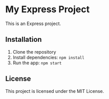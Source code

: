 # My Express Project

This is an Express project.

## Installation

1. Clone the repository
2. Install dependencies: `npm install`
3. Run the app: `npm start`

## License

This project is licensed under the MIT License.

